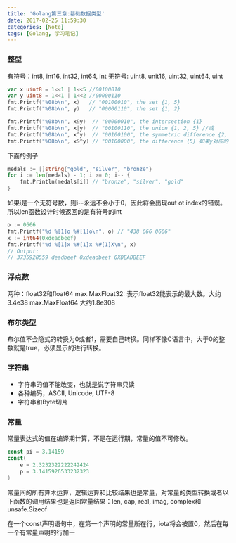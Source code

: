```yaml
---
title: 'Golang第三章:基础数据类型'
date: 2017-02-25 11:59:30
categories: [Note]
tags: [Golang, 学习笔记]
---
```

### 整型
有符号：int8, int16, int32, int64, int
无符号: uint8, unit16, uint32, uint64, uint

```go
var x uint8 = 1<<1 | 1<<5 //00100010
var y uint8 = 1<<1 | 1<<2 //00000110
fmt.Printf("%08b\n", x)   // "00100010", the set {1, 5}
fmt.Printf("%08b\n", y)   // "00000110", the set {1, 2}

fmt.Printf("%08b\n", x&y)  // "00000010", the intersection {1}
fmt.Printf("%08b\n", x|y)  // "00100110", the union {1, 2, 5} //或
fmt.Printf("%08b\n", x^y)  // "00100100", the symmetric difference {2, 5}不同为1
fmt.Printf("%08b\n", x&^y) // "00100000", the difference {5} 如果y对应的位为1，则为0；否则为x的值
```

<!-- more -->

下面的例子
```go
medals := []string{"gold", "silver", "bronze"}
for i := len(medals) - 1; i >= 0; i-- {
    fmt.Println(medals[i]) // "bronze", "silver", "gold"
}
```
如果i是一个无符号数，则i--永远不会小于0，因此将会出现out ot index的错误。所以len函数设计时候返回的是有符号的int

```go
o := 0666
fmt.Printf("%d %[1]o %#[1]o\n", o) // "438 666 0666"
x := int64(0xdeadbeef)
fmt.Printf("%d %[1]x %#[1]x %#[1]X\n", x)
// Output:
// 3735928559 deadbeef 0xdeadbeef 0XDEADBEEF
```

### 浮点数
两种：float32和float64
max.MaxFloat32: 表示float32能表示的最大数。大约3.4e38
max.MaxFloat64 大约1.8e308

### 布尔类型
布尔值不会隐式的转换为0或者1，需要自己转换。同样不像C语言中，大于0的整数就是true，必须显示的进行转换。

### 字符串
* 字符串的值不能改变，也就是说字符串只读
* 各种编码，ASCII, Unicode, UTF-8
* 字符串和Byte切片

### 常量
常量表达式的值在编译期计算，不是在运行期，常量的值不可修改。
```go
const pi = 3.14159
const(
    e = 2.3232322222242424
    p = 3.1415926533232323
)
```
常量间的所有算术运算，逻辑运算和比较结果也是常量，对常量的类型转换或者以下函数的调用结果也是返回常量结果：len, cap, real, imag, complex和unsafe.Sizeof

在一个const声明语句中，在第一个声明的常量所在行，iota将会被置0，然后在每一个有常量声明的行加一

